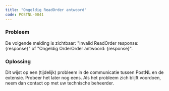 ```yaml
---
title: "Ongeldig ReadOrder antwoord"
code: POSTNL-0041
---
```

### Probleem

De volgende melding is zichtbaar: "Invalid ReadOrder response: {response}" of "Ongeldig OrderOrder antwoord: {response}".

### Oplossing

Dit wijst op een (tijdelijk) probleem in de communicatie tussen PostNL en de extensie. Probeer het later nog eens. Als het probleem zich blijft voordoen, neem dan contact op met uw technische beheerder.
